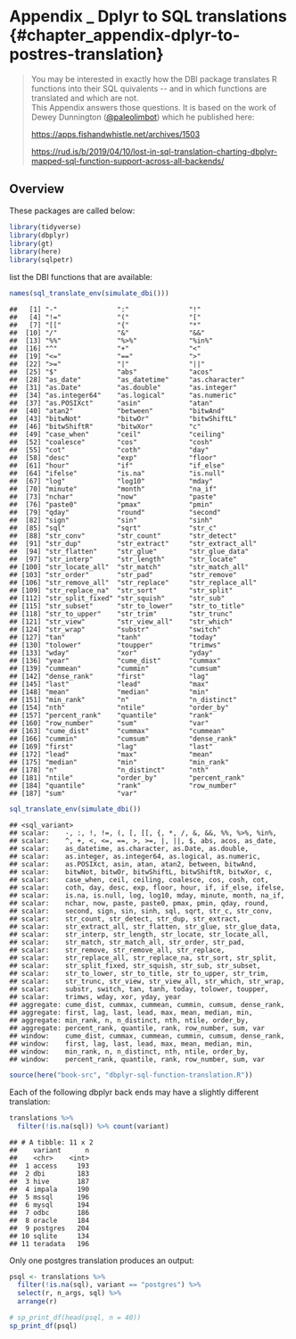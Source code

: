 # Appendix _ Dplyr to SQL translations {#chapter_appendix-dplyr-to-postres-translation}

> You may be interested in exactly how the DBI package translates R functions into their SQL quivalents -- and in which functions are translated and which are not.  
This Appendix answers those questions.  It is based on the work of Dewey Dunnington ([@paleolimbot](http://twitter.com/paleolimbot)) which he published here: 
> 
> https://apps.fishandwhistle.net/archives/1503 
>
>  https://rud.is/b/2019/04/10/lost-in-sql-translation-charting-dbplyr-mapped-sql-function-support-across-all-backends/

## Overview

These packages are called below:

```r
library(tidyverse)
library(dbplyr)
library(gt)
library(here)
library(sqlpetr)
```
list the DBI functions that are available:

```r
names(sql_translate_env(simulate_dbi()))
```

```
##   [1] "-"               ":"               "!"              
##   [4] "!="              "("               "["              
##   [7] "[["              "{"               "*"              
##  [10] "/"               "&"               "&&"             
##  [13] "%%"              "%>%"             "%in%"           
##  [16] "^"               "+"               "<"              
##  [19] "<="              "=="              ">"              
##  [22] ">="              "|"               "||"             
##  [25] "$"               "abs"             "acos"           
##  [28] "as_date"         "as_datetime"     "as.character"   
##  [31] "as.Date"         "as.double"       "as.integer"     
##  [34] "as.integer64"    "as.logical"      "as.numeric"     
##  [37] "as.POSIXct"      "asin"            "atan"           
##  [40] "atan2"           "between"         "bitwAnd"        
##  [43] "bitwNot"         "bitwOr"          "bitwShiftL"     
##  [46] "bitwShiftR"      "bitwXor"         "c"              
##  [49] "case_when"       "ceil"            "ceiling"        
##  [52] "coalesce"        "cos"             "cosh"           
##  [55] "cot"             "coth"            "day"            
##  [58] "desc"            "exp"             "floor"          
##  [61] "hour"            "if"              "if_else"        
##  [64] "ifelse"          "is.na"           "is.null"        
##  [67] "log"             "log10"           "mday"           
##  [70] "minute"          "month"           "na_if"          
##  [73] "nchar"           "now"             "paste"          
##  [76] "paste0"          "pmax"            "pmin"           
##  [79] "qday"            "round"           "second"         
##  [82] "sign"            "sin"             "sinh"           
##  [85] "sql"             "sqrt"            "str_c"          
##  [88] "str_conv"        "str_count"       "str_detect"     
##  [91] "str_dup"         "str_extract"     "str_extract_all"
##  [94] "str_flatten"     "str_glue"        "str_glue_data"  
##  [97] "str_interp"      "str_length"      "str_locate"     
## [100] "str_locate_all"  "str_match"       "str_match_all"  
## [103] "str_order"       "str_pad"         "str_remove"     
## [106] "str_remove_all"  "str_replace"     "str_replace_all"
## [109] "str_replace_na"  "str_sort"        "str_split"      
## [112] "str_split_fixed" "str_squish"      "str_sub"        
## [115] "str_subset"      "str_to_lower"    "str_to_title"   
## [118] "str_to_upper"    "str_trim"        "str_trunc"      
## [121] "str_view"        "str_view_all"    "str_which"      
## [124] "str_wrap"        "substr"          "switch"         
## [127] "tan"             "tanh"            "today"          
## [130] "tolower"         "toupper"         "trimws"         
## [133] "wday"            "xor"             "yday"           
## [136] "year"            "cume_dist"       "cummax"         
## [139] "cummean"         "cummin"          "cumsum"         
## [142] "dense_rank"      "first"           "lag"            
## [145] "last"            "lead"            "max"            
## [148] "mean"            "median"          "min"            
## [151] "min_rank"        "n"               "n_distinct"     
## [154] "nth"             "ntile"           "order_by"       
## [157] "percent_rank"    "quantile"        "rank"           
## [160] "row_number"      "sum"             "var"            
## [163] "cume_dist"       "cummax"          "cummean"        
## [166] "cummin"          "cumsum"          "dense_rank"     
## [169] "first"           "lag"             "last"           
## [172] "lead"            "max"             "mean"           
## [175] "median"          "min"             "min_rank"       
## [178] "n"               "n_distinct"      "nth"            
## [181] "ntile"           "order_by"        "percent_rank"   
## [184] "quantile"        "rank"            "row_number"     
## [187] "sum"             "var"
```

```r
sql_translate_env(simulate_dbi())
```

```
## <sql_variant>
## scalar:    -, :, !, !=, (, [, [[, {, *, /, &, &&, %%, %>%, %in%,
## scalar:    ^, +, <, <=, ==, >, >=, |, ||, $, abs, acos, as_date,
## scalar:    as_datetime, as.character, as.Date, as.double,
## scalar:    as.integer, as.integer64, as.logical, as.numeric,
## scalar:    as.POSIXct, asin, atan, atan2, between, bitwAnd,
## scalar:    bitwNot, bitwOr, bitwShiftL, bitwShiftR, bitwXor, c,
## scalar:    case_when, ceil, ceiling, coalesce, cos, cosh, cot,
## scalar:    coth, day, desc, exp, floor, hour, if, if_else, ifelse,
## scalar:    is.na, is.null, log, log10, mday, minute, month, na_if,
## scalar:    nchar, now, paste, paste0, pmax, pmin, qday, round,
## scalar:    second, sign, sin, sinh, sql, sqrt, str_c, str_conv,
## scalar:    str_count, str_detect, str_dup, str_extract,
## scalar:    str_extract_all, str_flatten, str_glue, str_glue_data,
## scalar:    str_interp, str_length, str_locate, str_locate_all,
## scalar:    str_match, str_match_all, str_order, str_pad,
## scalar:    str_remove, str_remove_all, str_replace,
## scalar:    str_replace_all, str_replace_na, str_sort, str_split,
## scalar:    str_split_fixed, str_squish, str_sub, str_subset,
## scalar:    str_to_lower, str_to_title, str_to_upper, str_trim,
## scalar:    str_trunc, str_view, str_view_all, str_which, str_wrap,
## scalar:    substr, switch, tan, tanh, today, tolower, toupper,
## scalar:    trimws, wday, xor, yday, year
## aggregate: cume_dist, cummax, cummean, cummin, cumsum, dense_rank,
## aggregate: first, lag, last, lead, max, mean, median, min,
## aggregate: min_rank, n, n_distinct, nth, ntile, order_by,
## aggregate: percent_rank, quantile, rank, row_number, sum, var
## window:    cume_dist, cummax, cummean, cummin, cumsum, dense_rank,
## window:    first, lag, last, lead, max, mean, median, min,
## window:    min_rank, n, n_distinct, nth, ntile, order_by,
## window:    percent_rank, quantile, rank, row_number, sum, var
```


```r
source(here("book-src", "dbplyr-sql-function-translation.R"))
```

Each of the following dbplyr back ends may have a slightly different translation:


```r
translations %>%
  filter(!is.na(sql)) %>% count(variant)
```

```
## # A tibble: 11 x 2
##    variant      n
##    <chr>    <int>
##  1 access     193
##  2 dbi        183
##  3 hive       187
##  4 impala     190
##  5 mssql      196
##  6 mysql      194
##  7 odbc       186
##  8 oracle     184
##  9 postgres   204
## 10 sqlite     134
## 11 teradata   196
```
Only one postgres translation produces an output:

```r
psql <- translations %>%
  filter(!is.na(sql), variant == "postgres") %>%
  select(r, n_args, sql) %>%
  arrange(r)

# sp_print_df(head(psql, n = 40))
sp_print_df(psql)
```

<!--html_preserve--><div id="htmlwidget-54a39c8e855b368706a1" style="width:100%;height:auto;" class="datatables html-widget"></div>
<script type="application/json" data-for="htmlwidget-54a39c8e855b368706a1">{"x":{"filter":"none","data":[["1","2","3","4","5","6","7","8","9","10","11","12","13","14","15","16","17","18","19","20","21","22","23","24","25","26","27","28","29","30","31","32","33","34","35","36","37","38","39","40","41","42","43","44","45","46","47","48","49","50","51","52","53","54","55","56","57","58","59","60","61","62","63","64","65","66","67","68","69","70","71","72","73","74","75","76","77","78","79","80","81","82","83","84","85","86","87","88","89","90","91","92","93","94","95","96","97","98","99","100","101","102","103","104","105","106","107","108","109","110","111","112","113","114","115","116","117","118","119","120","121","122","123","124","125","126","127","128","129","130","131","132","133","134","135","136","137","138","139","140","141","142","143","144","145","146","147","148","149","150","151","152","153","154","155","156","157","158","159","160","161","162","163","164","165","166","167","168","169","170","171","172","173","174","175","176","177","178","179","180","181","182","183","184","185","186","187","188","189","190","191","192","193","194","195","196","197","198","199","200","201","202","203","204"],["-arg1","!arg1","!arg1","!arg1","!arg1","!NULL","(arg1)","{    arg1}","abs(arg1)","acos(arg1)","all(arg1, arg2)","all(arg1)","any(arg1, arg2)","any(arg1)","arg1 - arg2","arg1 != arg2","arg1 * arg2","arg1 &amp; arg2","arg1 &amp;&amp; arg2","arg1 %in% arg2","arg1 + arg2","arg1 &lt; arg2","arg1 &lt;= arg2","arg1 == arg2","arg1 &gt; arg2","arg1 &gt;= arg2","arg1 | arg2","arg1 || arg2","arg1[arg2]","arg1/arg2","arg1%%arg2","arg1^arg2","arg1$arg2","as_date(arg1)","as_datetime(arg1)","as.character(arg1)","as.Date(arg1)","as.double(arg1)","as.integer(arg1)","as.integer64(arg1)","as.logical(arg1)","as.numeric(arg1)","as.POSIXct(arg1)","asin(arg1)","atan(arg1)","atan2(arg1, arg2)","between(arg1, arg2, arg3)","bitwAnd(arg1, arg2)","bitwNot(arg1)","bitwOr(arg1, arg2)","bitwShiftL(arg1, arg2)","bitwShiftR(arg1, arg2)","bitwXor(arg1, arg2)","c()","c(arg1, arg2, arg3, arg4, arg5, arg6, arg7, arg8, arg9, arg10,     arg11, arg12, arg13, arg14, arg15, arg16, arg17, arg18, arg19,     arg20, arg21, arg22, arg23, arg24, arg25, arg26, arg27, arg28,     arg29, arg30, arg31, arg32, arg33, arg34, arg35, arg36, arg37,     arg38, arg39, arg40, arg41, arg42, arg43, arg44, arg45, arg46,     arg47, arg48, arg49, arg50)","c(arg1, arg2, arg3)","c(arg1, arg2)","c(arg1)","ceil(arg1)","ceiling(arg1)","coalesce()","coalesce(arg1, arg2, arg3, arg4, arg5, arg6, arg7, arg8, arg9,     arg10, arg11, arg12, arg13, arg14, arg15, arg16, arg17, arg18,     arg19, arg20, arg21, arg22, arg23, arg24, arg25, arg26, arg27,     arg28, arg29, arg30, arg31, arg32, arg33, arg34, arg35, arg36,     arg37, arg38, arg39, arg40, arg41, arg42, arg43, arg44, arg45,     arg46, arg47, arg48, arg49, arg50)","coalesce(arg1, arg2, arg3)","coalesce(arg1, arg2)","coalesce(arg1)","cor(arg1, arg2)","cos(arg1)","cosh(arg1)","cot(arg1)","coth(arg1)","cov(arg1, arg2)","cume_dist()","cume_dist(arg1)","cummax(arg1, arg2)","cummax(arg1)","cummean(arg1, arg2)","cummean(arg1)","cummin(arg1, arg2)","cummin(arg1)","cumsum(arg1, arg2)","cumsum(arg1)","day(arg1)","dense_rank()","dense_rank(arg1)","desc(arg1)","exp(arg1)","first(arg1, arg2)","first(arg1)","floor(arg1)","grepl(arg1, arg2)","hour(arg1)","if (arg1) arg2","if (arg1) arg2 else arg3","if_else(arg1, arg2, arg3)","ifelse(arg1, arg2, arg3)","is.na(arg1)","is.null(arg1)","lag(arg1, arg2, arg3)","lag(arg1, arg2)","lag(arg1)","last(arg1, arg2)","last(arg1)","lead(arg1, arg2, arg3)","lead(arg1, arg2)","lead(arg1)","log(arg1, arg2)","log(arg1)","log10(arg1)","max(arg1, arg2)","max(arg1)","mday(arg1)","mean(arg1, arg2)","mean(arg1)","median(arg1)","min_rank()","min_rank(arg1)","min(arg1, arg2)","min(arg1)","minute(arg1)","month(arg1)","n_distinct(arg1)","n()","na_if(arg1, arg2)","nchar(arg1)","now()","nth(arg1, arg2, arg3)","nth(arg1, arg2)","ntile(arg1, arg2)","order_by(arg1, arg2)","paste()","paste(arg1, arg2, arg3, arg4, arg5, arg6, arg7, arg8, arg9, arg10,     arg11, arg12, arg13, arg14, arg15, arg16, arg17, arg18, arg19,     arg20, arg21, arg22, arg23, arg24, arg25, arg26, arg27, arg28,     arg29, arg30, arg31, arg32, arg33, arg34, arg35, arg36, arg37,     arg38, arg39, arg40, arg41, arg42, arg43, arg44, arg45, arg46,     arg47, arg48, arg49, arg50)","paste(arg1, arg2, arg3)","paste(arg1, arg2)","paste(arg1)","paste0()","paste0(arg1, arg2, arg3, arg4, arg5, arg6, arg7, arg8, arg9,     arg10, arg11, arg12, arg13, arg14, arg15, arg16, arg17, arg18,     arg19, arg20, arg21, arg22, arg23, arg24, arg25, arg26, arg27,     arg28, arg29, arg30, arg31, arg32, arg33, arg34, arg35, arg36,     arg37, arg38, arg39, arg40, arg41, arg42, arg43, arg44, arg45,     arg46, arg47, arg48, arg49, arg50)","paste0(arg1, arg2, arg3)","paste0(arg1, arg2)","paste0(arg1)","percent_rank()","percent_rank(arg1)","pmax()","pmax(arg1, arg2, arg3, arg4, arg5, arg6, arg7, arg8, arg9, arg10,     arg11, arg12, arg13, arg14, arg15, arg16, arg17, arg18, arg19,     arg20, arg21, arg22, arg23, arg24, arg25, arg26, arg27, arg28,     arg29, arg30, arg31, arg32, arg33, arg34, arg35, arg36, arg37,     arg38, arg39, arg40, arg41, arg42, arg43, arg44, arg45, arg46,     arg47, arg48, arg49, arg50)","pmax(arg1, arg2, arg3)","pmax(arg1, arg2)","pmax(arg1)","pmin()","pmin(arg1, arg2, arg3, arg4, arg5, arg6, arg7, arg8, arg9, arg10,     arg11, arg12, arg13, arg14, arg15, arg16, arg17, arg18, arg19,     arg20, arg21, arg22, arg23, arg24, arg25, arg26, arg27, arg28,     arg29, arg30, arg31, arg32, arg33, arg34, arg35, arg36, arg37,     arg38, arg39, arg40, arg41, arg42, arg43, arg44, arg45, arg46,     arg47, arg48, arg49, arg50)","pmin(arg1, arg2, arg3)","pmin(arg1, arg2)","pmin(arg1)","quarter(arg1)","rank()","rank(arg1)","round(arg1, arg2)","round(arg1)","row_number()","row_number(arg1)","sd(arg1, arg2)","sd(arg1)","second(arg1)","sign(arg1)","sin(arg1)","sinh(arg1)","sql(arg1, arg2, arg3, arg4, arg5, arg6, arg7, arg8, arg9, arg10,     arg11, arg12, arg13, arg14, arg15, arg16, arg17, arg18, arg19,     arg20, arg21, arg22, arg23, arg24, arg25, arg26, arg27, arg28,     arg29, arg30, arg31, arg32, arg33, arg34, arg35, arg36, arg37,     arg38, arg39, arg40, arg41, arg42, arg43, arg44, arg45, arg46,     arg47, arg48, arg49, arg50)","sql(arg1, arg2, arg3)","sql(arg1, arg2)","sql(arg1)","sqrt(arg1)","str_c()","str_c(arg1, arg2, arg3, arg4, arg5, arg6, arg7, arg8, arg9, arg10,     arg11, arg12, arg13, arg14, arg15, arg16, arg17, arg18, arg19,     arg20, arg21, arg22, arg23, arg24, arg25, arg26, arg27, arg28,     arg29, arg30, arg31, arg32, arg33, arg34, arg35, arg36, arg37,     arg38, arg39, arg40, arg41, arg42, arg43, arg44, arg45, arg46,     arg47, arg48, arg49, arg50)","str_c(arg1, arg2, arg3)","str_c(arg1, arg2)","str_c(arg1)","str_detect(arg1, arg2)","str_flatten(arg1, arg2)","str_length(arg1)","str_locate(arg1, arg2)","str_replace_all(arg1, arg2, arg3)","str_sub(arg1, arg2)","str_sub(arg1)","str_to_lower(arg1)","str_to_title(arg1)","str_to_upper(arg1)","str_trim(arg1)","substr(arg1, arg2, arg3)","sum(arg1, arg2)","sum(arg1)","switch(arg1, arg2, arg3, arg4, arg5, arg6, arg7, arg8, arg9,     arg10, arg11, arg12, arg13, arg14, arg15, arg16, arg17, arg18,     arg19, arg20, arg21, arg22, arg23, arg24, arg25, arg26, arg27,     arg28, arg29, arg30, arg31, arg32, arg33, arg34, arg35, arg36,     arg37, arg38, arg39, arg40, arg41, arg42, arg43, arg44, arg45,     arg46, arg47, arg48, arg49, arg50)","switch(arg1, arg2, arg3)","switch(arg1, arg2)","switch(arg1)","tan(arg1)","tanh(arg1)","today()","tolower(arg1)","toupper(arg1)","trimws(arg1)","var(arg1, arg2)","var(arg1)","wday(arg1)","xor(arg1, arg2)","yday(arg1)","year(arg1)"],[1,1,2,3,50,0,1,1,1,1,2,1,2,1,2,2,2,2,2,2,2,2,2,2,2,2,2,2,2,2,2,2,2,1,1,1,1,1,1,1,1,1,1,1,1,2,3,2,1,2,2,2,2,0,50,3,2,1,1,1,0,50,3,2,1,2,1,1,1,1,2,0,1,2,1,2,1,2,1,2,1,1,0,1,1,1,2,1,1,2,1,2,3,3,3,1,1,3,2,1,2,1,3,2,1,2,1,1,2,1,1,2,1,1,0,1,2,1,1,1,1,0,2,1,0,3,2,2,2,0,50,3,2,1,0,50,3,2,1,0,1,0,50,3,2,1,0,50,3,2,1,1,0,1,2,1,0,1,2,1,1,1,1,1,50,3,2,1,1,0,50,3,2,1,2,2,1,2,3,2,1,1,1,1,1,3,2,1,50,3,2,1,1,1,0,1,1,1,2,1,1,2,1,1],["-`arg1`","NOT(`arg1`)","NOT(`arg1`, `arg2`)","NOT(`arg1`, `arg2`, `arg3`)","NOT(`arg1`, `arg2`, `arg3`, `arg4`, `arg5`, `arg6`, `arg7`, `arg8`, `arg9`, `arg10`, `arg11`, `arg12`, `arg13`, `arg14`, `arg15`, `arg16`, `arg17`, `arg18`, `arg19`, `arg20`, `arg21`, `arg22`, `arg23`, `arg24`, `arg25`, `arg26`, `arg27`, `arg28`, `arg29`, `arg30`, `arg31`, `arg32`, `arg33`, `arg34`, `arg35`, `arg36`, `arg37`, `arg38`, `arg39`, `arg40`, `arg41`, `arg42`, `arg43`, `arg44`, `arg45`, `arg46`, `arg47`, `arg48`, `arg49`, `arg50`)","NOT()","(`arg1`)","(`arg1`)","ABS(`arg1`)","ACOS(`arg1`)","BOOL_AND(`arg1`) OVER ()","BOOL_AND(`arg1`) OVER ()","BOOL_OR(`arg1`) OVER ()","BOOL_OR(`arg1`) OVER ()","`arg1` - `arg2`","`arg1` != `arg2`","`arg1` * `arg2`","`arg1` AND `arg2`","`arg1` AND `arg2`","`arg1` IN `arg2`","`arg1` + `arg2`","`arg1` &lt; `arg2`","`arg1` &lt;= `arg2`","`arg1` = `arg2`","`arg1` &gt; `arg2`","`arg1` &gt;= `arg2`","`arg1` OR `arg2`","`arg1` OR `arg2`","CASE WHEN (`arg2`) THEN (`arg1`) END","`arg1` / `arg2`","`arg1` % `arg2`","POWER(`arg1`, `arg2`)","`arg1`.`arg2`","CAST(`arg1` AS DATE)","CAST(`arg1` AS TIMESTAMP)","CAST(`arg1` AS TEXT)","CAST(`arg1` AS DATE)","CAST(`arg1` AS NUMERIC)","CAST(`arg1` AS INTEGER)","CAST(`arg1` AS BIGINT)","CAST(`arg1` AS BOOLEAN)","CAST(`arg1` AS NUMERIC)","CAST(`arg1` AS TIMESTAMP)","ASIN(`arg1`)","ATAN(`arg1`)","ATAN2(`arg1`, `arg2`)","`arg1` BETWEEN `arg2` AND `arg3`","`arg1` &amp; `arg2`","~(`arg1`)","`arg1` | `arg2`","`arg1` &lt;&lt; `arg2`","`arg1` &gt;&gt; `arg2`","`arg1` # `arg2`","NULL","`arg1`","`arg1`","`arg1`","`arg1`","CEIL(`arg1`)","CEIL(`arg1`)","COALESCE()","COALESCE(`arg1`, `arg2`, `arg3`, `arg4`, `arg5`, `arg6`, `arg7`, `arg8`, `arg9`, `arg10`, `arg11`, `arg12`, `arg13`, `arg14`, `arg15`, `arg16`, `arg17`, `arg18`, `arg19`, `arg20`, `arg21`, `arg22`, `arg23`, `arg24`, `arg25`, `arg26`, `arg27`, `arg28`, `arg29`, `arg30`, `arg31`, `arg32`, `arg33`, `arg34`, `arg35`, `arg36`, `arg37`, `arg38`, `arg39`, `arg40`, `arg41`, `arg42`, `arg43`, `arg44`, `arg45`, `arg46`, `arg47`, `arg48`, `arg49`, `arg50`)","COALESCE(`arg1`, `arg2`, `arg3`)","COALESCE(`arg1`, `arg2`)","COALESCE(`arg1`)","CORR(`arg1`, `arg2`) OVER ()","COS(`arg1`)","(EXP(`arg1`) + EXP(-(`arg1`))) / 2","1 / TAN(`arg1`)","(EXP(2 * (`arg1`)) + 1) / (EXP(2 * (`arg1`)) - 1)","COVAR_SAMP(`arg1`, `arg2`) OVER ()","CUME_DIST() OVER ()","CUME_DIST() OVER (ORDER BY `arg1`)","MAX(`arg1`) OVER (ORDER BY `arg2` ROWS UNBOUNDED PRECEDING)","MAX(`arg1`) OVER (ROWS UNBOUNDED PRECEDING)","AVG(`arg1`) OVER (ORDER BY `arg2` ROWS UNBOUNDED PRECEDING)","AVG(`arg1`) OVER (ROWS UNBOUNDED PRECEDING)","MIN(`arg1`) OVER (ORDER BY `arg2` ROWS UNBOUNDED PRECEDING)","MIN(`arg1`) OVER (ROWS UNBOUNDED PRECEDING)","SUM(`arg1`) OVER (ORDER BY `arg2` ROWS UNBOUNDED PRECEDING)","SUM(`arg1`) OVER (ROWS UNBOUNDED PRECEDING)","EXTRACT(day FROM `arg1`)","DENSE_RANK() OVER ()","DENSE_RANK() OVER (ORDER BY `arg1`)","`arg1` DESC","EXP(`arg1`)","FIRST_VALUE(`arg1`) OVER (ORDER BY `arg2`)","FIRST_VALUE(`arg1`) OVER ()","FLOOR(`arg1`)","(`arg2`) ~ (`arg1`)","EXTRACT(hour FROM `arg1`)","CASE WHEN (`arg1`) THEN (`arg2`) END","CASE WHEN (`arg1`) THEN (`arg2`) WHEN NOT(`arg1`) THEN (`arg3`) END","CASE WHEN (`arg1`) THEN (`arg2`) WHEN NOT(`arg1`) THEN (`arg3`) END","CASE WHEN (`arg1`) THEN (`arg2`) WHEN NOT(`arg1`) THEN (`arg3`) END","((`arg1`) IS NULL)","((`arg1`) IS NULL)","LAG(`arg1`, NULL, `arg3`) OVER ()","LAG(`arg1`, NULL, NULL) OVER ()","LAG(`arg1`, 1, NULL) OVER ()","LAST_VALUE(`arg1`) OVER (ORDER BY `arg2`)","LAST_VALUE(`arg1`) OVER ()","LEAD(`arg1`, `arg2`, `arg3`) OVER ()","LEAD(`arg1`, `arg2`, NULL) OVER ()","LEAD(`arg1`, 1, NULL) OVER ()","LOG(`arg1`) / LOG(`arg2`)","LN(`arg1`)","LOG(`arg1`)","MAX(`arg1`) OVER ()","MAX(`arg1`) OVER ()","EXTRACT(day FROM `arg1`)","AVG(`arg1`) OVER ()","AVG(`arg1`) OVER ()","PERCENTILE_CONT(0.5) WITHIN GROUP (ORDER BY `arg1`) OVER ()","RANK() OVER ()","RANK() OVER (ORDER BY `arg1`)","MIN(`arg1`) OVER ()","MIN(`arg1`) OVER ()","EXTRACT(minute FROM `arg1`)","EXTRACT(MONTH FROM `arg1`)","COUNT(DISTINCT `arg1`) OVER ()","COUNT(*) OVER ()","NULLIF(`arg1`, `arg2`)","LENGTH(`arg1`)","CURRENT_TIMESTAMP","NTH_VALUE(`arg1`, NULL) OVER (ORDER BY `arg3`)","NTH_VALUE(`arg1`, NULL) OVER ()","NTILE(NULL) OVER (ORDER BY `arg1`)","`arg2`","CONCAT_WS(' ')","CONCAT_WS(' ', `arg1`, `arg2`, `arg3`, `arg4`, `arg5`, `arg6`, `arg7`, `arg8`, `arg9`, `arg10`, `arg11`, `arg12`, `arg13`, `arg14`, `arg15`, `arg16`, `arg17`, `arg18`, `arg19`, `arg20`, `arg21`, `arg22`, `arg23`, `arg24`, `arg25`, `arg26`, `arg27`, `arg28`, `arg29`, `arg30`, `arg31`, `arg32`, `arg33`, `arg34`, `arg35`, `arg36`, `arg37`, `arg38`, `arg39`, `arg40`, `arg41`, `arg42`, `arg43`, `arg44`, `arg45`, `arg46`, `arg47`, `arg48`, `arg49`, `arg50`)","CONCAT_WS(' ', `arg1`, `arg2`, `arg3`)","CONCAT_WS(' ', `arg1`, `arg2`)","CONCAT_WS(' ', `arg1`)","CONCAT_WS('')","CONCAT_WS('', `arg1`, `arg2`, `arg3`, `arg4`, `arg5`, `arg6`, `arg7`, `arg8`, `arg9`, `arg10`, `arg11`, `arg12`, `arg13`, `arg14`, `arg15`, `arg16`, `arg17`, `arg18`, `arg19`, `arg20`, `arg21`, `arg22`, `arg23`, `arg24`, `arg25`, `arg26`, `arg27`, `arg28`, `arg29`, `arg30`, `arg31`, `arg32`, `arg33`, `arg34`, `arg35`, `arg36`, `arg37`, `arg38`, `arg39`, `arg40`, `arg41`, `arg42`, `arg43`, `arg44`, `arg45`, `arg46`, `arg47`, `arg48`, `arg49`, `arg50`)","CONCAT_WS('', `arg1`, `arg2`, `arg3`)","CONCAT_WS('', `arg1`, `arg2`)","CONCAT_WS('', `arg1`)","PERCENT_RANK() OVER ()","PERCENT_RANK() OVER (ORDER BY `arg1`)","GREATEST()","GREATEST(`arg1`, `arg2`, `arg3`, `arg4`, `arg5`, `arg6`, `arg7`, `arg8`, `arg9`, `arg10`, `arg11`, `arg12`, `arg13`, `arg14`, `arg15`, `arg16`, `arg17`, `arg18`, `arg19`, `arg20`, `arg21`, `arg22`, `arg23`, `arg24`, `arg25`, `arg26`, `arg27`, `arg28`, `arg29`, `arg30`, `arg31`, `arg32`, `arg33`, `arg34`, `arg35`, `arg36`, `arg37`, `arg38`, `arg39`, `arg40`, `arg41`, `arg42`, `arg43`, `arg44`, `arg45`, `arg46`, `arg47`, `arg48`, `arg49`, `arg50`)","GREATEST(`arg1`, `arg2`, `arg3`)","GREATEST(`arg1`, `arg2`)","GREATEST(`arg1`)","LEAST()","LEAST(`arg1`, `arg2`, `arg3`, `arg4`, `arg5`, `arg6`, `arg7`, `arg8`, `arg9`, `arg10`, `arg11`, `arg12`, `arg13`, `arg14`, `arg15`, `arg16`, `arg17`, `arg18`, `arg19`, `arg20`, `arg21`, `arg22`, `arg23`, `arg24`, `arg25`, `arg26`, `arg27`, `arg28`, `arg29`, `arg30`, `arg31`, `arg32`, `arg33`, `arg34`, `arg35`, `arg36`, `arg37`, `arg38`, `arg39`, `arg40`, `arg41`, `arg42`, `arg43`, `arg44`, `arg45`, `arg46`, `arg47`, `arg48`, `arg49`, `arg50`)","LEAST(`arg1`, `arg2`, `arg3`)","LEAST(`arg1`, `arg2`)","LEAST(`arg1`)","EXTRACT(QUARTER FROM `arg1`)","RANK() OVER ()","RANK() OVER (ORDER BY `arg1`)","ROUND((`arg1`) :: numeric, NULL)","ROUND((`arg1`) :: numeric, 0)","ROW_NUMBER() OVER ()","ROW_NUMBER() OVER (ORDER BY `arg1`)","STDDEV_SAMP(`arg1`) OVER ()","STDDEV_SAMP(`arg1`) OVER ()","EXTRACT(second FROM `arg1`)","SIGN(`arg1`)","SIN(`arg1`)","(EXP(`arg1`) - EXP(-(`arg1`))) / 2","`arg1`","`arg1`","`arg1`","`arg1`","SQRT(`arg1`)","CONCAT_WS('')","CONCAT_WS('', `arg1`, `arg2`, `arg3`, `arg4`, `arg5`, `arg6`, `arg7`, `arg8`, `arg9`, `arg10`, `arg11`, `arg12`, `arg13`, `arg14`, `arg15`, `arg16`, `arg17`, `arg18`, `arg19`, `arg20`, `arg21`, `arg22`, `arg23`, `arg24`, `arg25`, `arg26`, `arg27`, `arg28`, `arg29`, `arg30`, `arg31`, `arg32`, `arg33`, `arg34`, `arg35`, `arg36`, `arg37`, `arg38`, `arg39`, `arg40`, `arg41`, `arg42`, `arg43`, `arg44`, `arg45`, `arg46`, `arg47`, `arg48`, `arg49`, `arg50`)","CONCAT_WS('', `arg1`, `arg2`, `arg3`)","CONCAT_WS('', `arg1`, `arg2`)","CONCAT_WS('', `arg1`)","STRPOS(`arg1`, `arg2`) &gt; 0","STRING_AGG(`arg1`, `arg2`) OVER ()","LENGTH(`arg1`)","STRPOS(`arg1`, `arg2`)","REGEXP_REPLACE(`arg1`, `arg2`, `arg3`)","SUBSTR(`arg1`, NULL)","SUBSTR(`arg1`, 1)","LOWER(`arg1`)","INITCAP(`arg1`)","UPPER(`arg1`)","LTRIM(RTRIM(`arg1`))","SUBSTR(`arg1`, NULL, NULL)","SUM(`arg1`) OVER ()","SUM(`arg1`) OVER ()","CASE `arg1` END","CASE `arg1` END","CASE `arg1` END","CASE `arg1` END","TAN(`arg1`)","(EXP(2 * (`arg1`)) - 1) / (EXP(2 * (`arg1`)) + 1)","CURRENT_DATE","LOWER(`arg1`)","UPPER(`arg1`)","LTRIM(RTRIM(`arg1`))","VAR_SAMP(`arg1`) OVER ()","VAR_SAMP(`arg1`) OVER ()","EXTRACT('dow' FROM DATE(`arg1`) + 0) + 1.0","`arg1` OR `arg2` AND NOT (`arg1` AND `arg2`)","EXTRACT(DOY FROM `arg1`)","EXTRACT(year FROM `arg1`)"]],"container":"<table class=\"display\">\n  <thead>\n    <tr>\n      <th> <\/th>\n      <th>r<\/th>\n      <th>n_args<\/th>\n      <th>sql<\/th>\n    <\/tr>\n  <\/thead>\n<\/table>","options":{"columnDefs":[{"className":"dt-right","targets":2},{"orderable":false,"targets":0}],"order":[],"autoWidth":false,"orderClasses":false}},"evals":[],"jsHooks":[]}</script><!--/html_preserve-->

